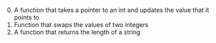 0. A function that takes a pointer to an int and updates the value that it points to
1. Function that swaps the values of two integers
2. A function that returns the length of a string
